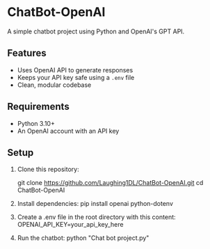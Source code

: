# ChatBot-OpenAI 

A simple chatbot project using Python and OpenAI's GPT API.

## Features

- Uses OpenAI API to generate responses  
- Keeps your API key safe using a `.env` file  
- Clean, modular codebase

## Requirements

- Python 3.10+
- An OpenAI account with an API key

## Setup

1. Clone this repository:
   
   git clone https://github.com/Laughing1DL/ChatBot-OpenAI.git
   cd ChatBot-OpenAI

2. Install dependencies:
  pip install openai python-dotenv
  
3. Create a .env file in the root directory with this content:
  OPENAI_API_KEY=your_api_key_here
  
4. Run the chatbot:
  python "Chat bot project.py"
